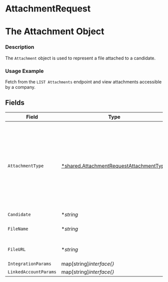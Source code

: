 # AttachmentRequest

# The Attachment Object
### Description
The `Attachment` object is used to represent a file attached to a candidate.
### Usage Example
Fetch from the `LIST Attachments` endpoint and view attachments accessible by a company.


## Fields

| Field                                                                                                                         | Type                                                                                                                          | Required                                                                                                                      | Description                                                                                                                   | Example                                                                                                                       |
| ----------------------------------------------------------------------------------------------------------------------------- | ----------------------------------------------------------------------------------------------------------------------------- | ----------------------------------------------------------------------------------------------------------------------------- | ----------------------------------------------------------------------------------------------------------------------------- | ----------------------------------------------------------------------------------------------------------------------------- |
| `AttachmentType`                                                                                                              | [*shared.AttachmentRequestAttachmentType](../../../pkg/models/shared/attachmentrequestattachmenttype.md)                      | :heavy_minus_sign:                                                                                                            | The attachment's type.<br/><br/>* `RESUME` - RESUME<br/>* `COVER_LETTER` - COVER_LETTER<br/>* `OFFER_LETTER` - OFFER_LETTER<br/>* `OTHER` - OTHER | RESUME                                                                                                                        |
| `Candidate`                                                                                                                   | **string*                                                                                                                     | :heavy_minus_sign:                                                                                                            | N/A                                                                                                                           | 2872ba14-4084-492b-be96-e5eee6fc33ef                                                                                          |
| `FileName`                                                                                                                    | **string*                                                                                                                     | :heavy_minus_sign:                                                                                                            | The attachment's name.                                                                                                        | Candidate Resume                                                                                                              |
| `FileURL`                                                                                                                     | **string*                                                                                                                     | :heavy_minus_sign:                                                                                                            | The attachment's url.                                                                                                         | http://alturl.com/p749b                                                                                                       |
| `IntegrationParams`                                                                                                           | map[string]*interface{}*                                                                                                      | :heavy_minus_sign:                                                                                                            | N/A                                                                                                                           | {"unique_integration_field":"unique_integration_field_value"}                                                                 |
| `LinkedAccountParams`                                                                                                         | map[string]*interface{}*                                                                                                      | :heavy_minus_sign:                                                                                                            | N/A                                                                                                                           | {"unique_linked_account_field":"unique_linked_account_field_value"}                                                           |